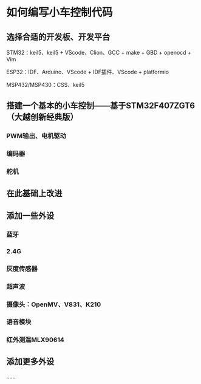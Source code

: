 # 如何编写小车控制代码

## 选择合适的开发板、开发平台

STM32：keil5、keil5 + VScode、Clion、GCC + make + GBD + openocd + Vim

ESP32：IDF、Arduino、VScode + IDF插件、VScode + platformio

MSP432/MSP430：CSS、keil5

## 搭建一个基本的小车控制——基于STM32F407ZGT6（大越创新经典版）

### PWM输出、电机驱动



### 编码器



### 舵机



## 在此基础上改进



## 添加一些外设

### 蓝牙



### 2.4G



### 灰度传感器



### 超声波



### 摄像头：OpenMV、V831、K210



### 语音模块



### 红外测温MLX90614



## 添加更多外设

……

